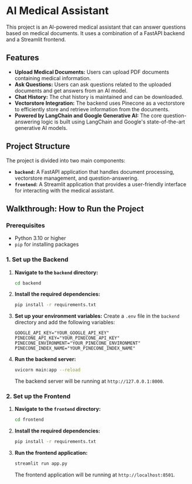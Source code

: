 # AI Medical Assistant

This project is an AI-powered medical assistant that can answer questions based on medical documents. It uses a combination of a FastAPI backend and a Streamlit frontend.

## Features

- **Upload Medical Documents:** Users can upload PDF documents containing medical information.
- **Ask Questions:** Users can ask questions related to the uploaded documents and get answers from an AI model.
- **Chat History:** The chat history is maintained and can be downloaded.
- **Vectorstore Integration:** The backend uses Pinecone as a vectorstore to efficiently store and retrieve information from the documents.
- **Powered by LangChain and Google Generative AI:** The core question-answering logic is built using LangChain and Google's state-of-the-art generative AI models.

## Project Structure

The project is divided into two main components:

- **`backend`:** A FastAPI application that handles document processing, vectorstore management, and question-answering.
- **`frontend`:** A Streamlit application that provides a user-friendly interface for interacting with the medical assistant.

## Walkthrough: How to Run the Project

### Prerequisites

- Python 3.10 or higher
- `pip` for installing packages

### 1. Set up the Backend

1.  **Navigate to the `backend` directory:**
    ```bash
    cd backend
    ```

2.  **Install the required dependencies:**
    ```bash
    pip install -r requirements.txt
    ```

3.  **Set up your environment variables:**
    Create a `.env` file in the `backend` directory and add the following variables:
    ```
    GOOGLE_API_KEY="YOUR_GOOGLE_API_KEY"
    PINECONE_API_KEY="YOUR_PINECONE_API_KEY"
    PINECONE_ENVIRONMENT="YOUR_PINECONE_ENVIRONMENT"
    PINECONE_INDEX_NAME="YOUR_PINECONE_INDEX_NAME"
    ```

4.  **Run the backend server:**
    ```bash
    uvicorn main:app --reload
    ```
    The backend server will be running at `http://127.0.0.1:8000`.

### 2. Set up the Frontend

1.  **Navigate to the `frontend` directory:**
    ```bash
    cd frontend
    ```

2.  **Install the required dependencies:**
    ```bash
    pip install -r requirements.txt
    ```

3.  **Run the frontend application:**
    ```bash
    streamlit run app.py
    ```
    The frontend application will be running at `http://localhost:8501`.


